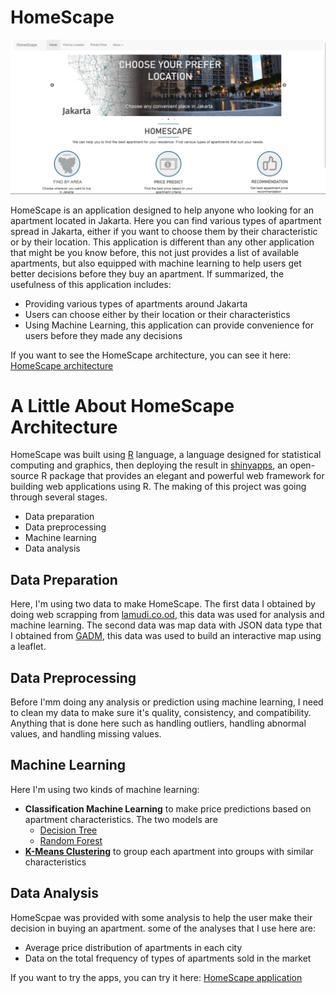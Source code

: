 # HomeScape

![](https://github.com/MF-Faqih/HomeScape/blob/main/app-gif.gif)

HomeScape is an application designed to help anyone who looking for an apartment located in Jakarta. Here you can find various types of apartment spread in Jakarta, either if you want to choose them by their characteristic or by their location. This application is different than any other application that might be you know before, this not just provides a list of available apartments, but also equipped with machine learning to help users get better decisions before they buy an apartment. If summarized, the usefulness of this application includes:

- Providing various types of apartments around Jakarta
- Users can choose either by their location or their characteristics
- Using Machine Learning, this application can provide convenience for users before they made any decisions

If you want to see the HomeScape architecture, you can see it here: [HomeScape architecture](https://rpubs.com/MF-Faqih/HomeScape-Architecture)

# A Little About HomeScape Architecture

HomeScape was built using [R](https://www.r-project.org/about.html) language, a language designed for statistical computing and graphics, then deploying the result in [shinyapps](https://www.rstudio.com/products/shiny/), an open-source R package that provides an elegant and powerful web framework for building web applications using R. The making of this project was going through several stages.

  - Data preparation
  - Data preprocessing
  - Machine learning
  - Data analysis

## Data Preparation

Here, I'm using two data to make HomeScape. The first data I obtained by doing web scrapping from [lamudi.co.od](https://www.lamudi.co.id/), this data was used for analysis and machine learning. The second data was map data with JSON data type that I obtained from [GADM](https://gadm.org/download_country_v3.html), this data was used to build an interactive map using a leaflet.

## Data Preprocessing

Before I'mm doing any analysis or prediction using machine learning, I need to clean my data to make sure it's quality, consistency, and compatibility. Anything that is done here such as handling outliers, handling abnormal values, and handling missing values.

## Machine Learning

Here I'm using two kinds of machine learning:

- **Classification Machine Learning** to make price predictions based on apartment characteristics. The two models are
  - [Decision Tree](https://www.mastersindatascience.org/learning/machine-learning-algorithms/decision-tree/)
  - [Random Forest](https://www.analyticsvidhya.com/blog/2021/06/understanding-random-forest/)
- [**K-Means Clustering**](https://towardsdatascience.com/understanding-k-means-clustering-in-machine-learning-6a6e67336aa1) to group each apartment into groups with similar characteristics

## Data Analysis

HomeScpae was provided with some analysis to help the user make their decision in buying an apartment. some of the analyses that I use here are:
- Average price distribution of apartments in each city
- Data on the total frequency of types of apartments sold in the market

If you want to try the apps, you can try it here: [HomeScape application](https://mffaqih.shinyapps.io/homescape/)
